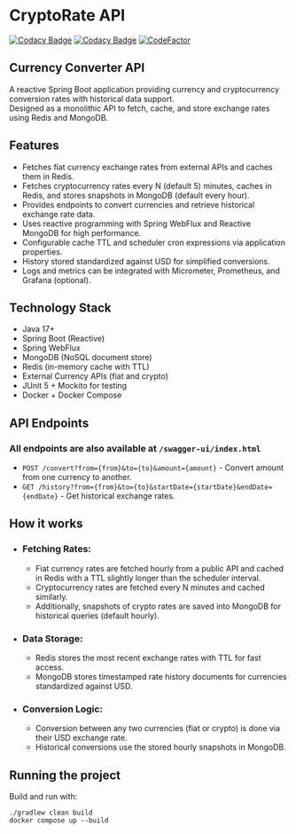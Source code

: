 # CryptoRate API

[![Codacy Badge](https://app.codacy.com/project/badge/Grade/b30b7b81c4774004befeb61364935aa5)](https://app.codacy.com/gh/faspix/cryptorate/dashboard?utm_source=gh&utm_medium=referral&utm_content=&utm_campaign=Badge_grade)
[![Codacy Badge](https://app.codacy.com/project/badge/Coverage/b30b7b81c4774004befeb61364935aa5)](https://app.codacy.com/gh/faspix/cryptorate/dashboard?utm_source=gh&utm_medium=referral&utm_content=&utm_campaign=Badge_coverage)
[![CodeFactor](https://www.codefactor.io/repository/github/faspix/cryptorate/badge)](https://www.codefactor.io/repository/github/faspix/cryptorate)

## Currency Converter API

A reactive Spring Boot application providing currency and cryptocurrency conversion rates with historical data support.  
Designed as a monolithic API to fetch, cache, and store exchange rates using Redis and MongoDB.

## Features

- Fetches fiat currency exchange rates from external APIs and caches them in Redis.
- Fetches cryptocurrency rates every N (default 5) minutes, caches in Redis, and stores snapshots in MongoDB (default every hour).
- Provides endpoints to convert currencies and retrieve historical exchange rate data.
- Uses reactive programming with Spring WebFlux and Reactive MongoDB for high performance.
- Configurable cache TTL and scheduler cron expressions via application properties.
- History stored standardized against USD for simplified conversions.
- Logs and metrics can be integrated with Micrometer, Prometheus, and Grafana (optional).

## Technology Stack

- Java 17+
- Spring Boot (Reactive)
- Spring WebFlux
- MongoDB (NoSQL document store)
- Redis (in-memory cache with TTL)
- External Currency APIs (fiat and crypto)
- JUnit 5 + Mockito for testing
- Docker + Docker Compose

## API Endpoints
### All endpoints are also available at `/swagger-ui/index.html`
- `POST /convert?from={from}&to={to}&amount={amount}` - Convert amount from one currency to another.
- `GET /history?from={from}&to={to}&startDate={startDate}&endDate={endDate}` - Get historical exchange rates.

## How it works

- ###  Fetching Rates:
  - Fiat currency rates are fetched hourly from a public API and cached in Redis with a TTL slightly longer than the scheduler interval.
  - Cryptocurrency rates are fetched every N minutes and cached similarly.
  - Additionally, snapshots of crypto rates are saved into MongoDB for historical queries (default hourly).
 
- ### Data Storage:
  - Redis stores the most recent exchange rates with TTL for fast access.
  - MongoDB stores timestamped rate history documents for currencies standardized against USD.

- ### Conversion Logic:
  - Conversion between any two currencies (fiat or crypto) is done via their USD exchange rate.
  - Historical conversions use the stored hourly snapshots in MongoDB.

## Running the project
Build and run with:
```shell
./gradlew clean build
docker compose up --build
```